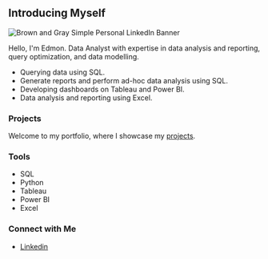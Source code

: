 ## Introducing Myself

![Brown and Gray Simple Personal LinkedIn Banner](https://github.com/Baguette0812/Baguette0812/assets/106466704/d0e44e71-a773-445c-9bf9-103981d9d56a)

Hello, I'm Edmon. Data Analyst with expertise in data analysis and reporting, query optimization, and data modelling. 

- Querying data using SQL.
- Generate reports and perform ad-hoc data analysis using SQL.
- Developing dashboards on Tableau and Power BI.
- Data analysis and reporting using Excel.

### Projects

Welcome to my portfolio, where I showcase my [projects](https://github.com/Baguette0812/Portfolio-Guide/blob/main/README.md).

### Tools

- SQL
- Python
- Tableau
- Power BI
- Excel

### Connect with Me

- [Linkedin](https://www.linkedin.com/in/edmon-youekana/)
